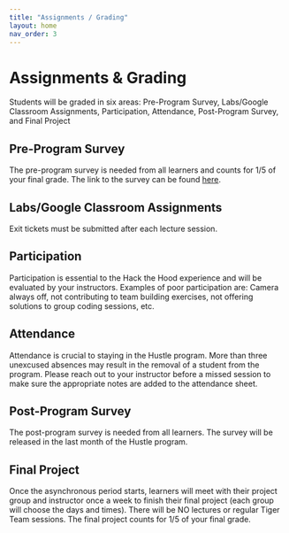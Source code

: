 ```yaml
---
title: "Assignments / Grading"
layout: home
nav_order: 3
---
```

# Assignments & Grading
Students will be graded in six areas: Pre-Program Survey, Labs/Google Classroom Assignments, Participation, Attendance,	Post-Program Survey, and Final Project

## Pre-Program Survey
The pre-program survey is needed from all learners and counts for 1/5 of your final grade. The link to the survey can be found <a href="https://corexmsp4sy8p6bphbs3.qualtrics.com/jfe/form/SV_9RyPK8ZrD0iak0C">here</a>.

## Labs/Google Classroom Assignments
Exit tickets must be submitted after each lecture session.

## Participation
Participation is essential to the Hack the Hood experience and will be evaluated by your instructors. Examples of poor participation are: Camera always off, not contributing to team building exercises, not offering solutions to group coding sessions, etc.

## Attendance
Attendance is crucial to staying in the Hustle program. More than three unexcused absences may result in the removal of a student from the program. Please reach out to your instructor before a missed session to make sure the appropriate notes are added to the attendance sheet.

## Post-Program Survey
The post-program survey is needed from all learners. The survey will be released in the last month of the Hustle program.

## Final Project
Once the asynchronous period starts, learners will meet with their project group and instructor once a week to finish their final project (each group will choose the days and times). There will be NO lectures or regular Tiger Team sessions. The final project counts for 1/5 of your final grade.
